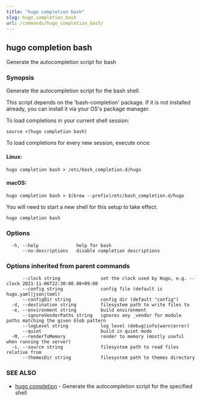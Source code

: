 ```yaml
---
title: "hugo completion bash"
slug: hugo_completion_bash
url: /commands/hugo_completion_bash/
---
```

## hugo completion bash

Generate the autocompletion script for bash

### Synopsis

Generate the autocompletion script for the bash shell.

This script depends on the 'bash-completion' package.
If it is not installed already, you can install it via your OS's package manager.

To load completions in your current shell session:

	source <(hugo completion bash)

To load completions for every new session, execute once:

#### Linux:

	hugo completion bash > /etc/bash_completion.d/hugo

#### macOS:

	hugo completion bash > $(brew --prefix)/etc/bash_completion.d/hugo

You will need to start a new shell for this setup to take effect.


```
hugo completion bash
```

### Options

```
  -h, --help              help for bash
      --no-descriptions   disable completion descriptions
```

### Options inherited from parent commands

```
      --clock string               set the clock used by Hugo, e.g. --clock 2021-11-06T22:30:00.00+09:00
      --config string              config file (default is hugo.yaml|json|toml)
      --configDir string           config dir (default "config")
  -d, --destination string         filesystem path to write files to
  -e, --environment string         build environment
      --ignoreVendorPaths string   ignores any _vendor for module paths matching the given Glob pattern
      --logLevel string            log level (debug|info|warn|error)
      --quiet                      build in quiet mode
  -M, --renderToMemory             render to memory (mostly useful when running the server)
  -s, --source string              filesystem path to read files relative from
      --themesDir string           filesystem path to themes directory
```

### SEE ALSO

* [hugo completion](/commands/hugo_completion/)	 - Generate the autocompletion script for the specified shell

